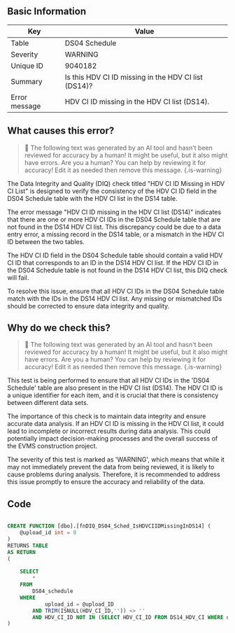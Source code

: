 ## Basic Information
| Key         | Value          |
|-------------|----------------|
| Table       | DS04 Schedule |
| Severity    | WARNING |
| Unique ID   | 9040182   |
| Summary     | Is this HDV CI ID missing in the HDV CI list (DS14)? |
| Error message | HDV CI ID missing in the HDV CI list (DS14). |

## What causes this error?

> :robot: The following text was generated by an AI tool and hasn't been reviewed for accuracy by a human! It might be useful, but it also might have errors. Are you a human? You can help by reviewing it for accuracy! Edit it as needed then remove this message.
{.is-warning}

The Data Integrity and Quality (DIQ) check titled "HDV CI ID Missing in HDV CI List" is designed to verify the consistency of the HDV CI ID field in the DS04 Schedule table with the HDV CI list in the DS14 table. 

The error message "HDV CI ID missing in the HDV CI list (DS14)" indicates that there are one or more HDV CI IDs in the DS04 Schedule table that are not found in the DS14 HDV CI list. This discrepancy could be due to a data entry error, a missing record in the DS14 table, or a mismatch in the HDV CI ID between the two tables.

The HDV CI ID field in the DS04 Schedule table should contain a valid HDV CI ID that corresponds to an ID in the DS14 HDV CI list. If the HDV CI ID in the DS04 Schedule table is not found in the DS14 HDV CI list, this DIQ check will fail.

To resolve this issue, ensure that all HDV CI IDs in the DS04 Schedule table match with the IDs in the DS14 HDV CI list. Any missing or mismatched IDs should be corrected to ensure data integrity and quality.
## Why do we check this?

> :robot: The following text was generated by an AI tool and hasn't been reviewed for accuracy by a human! It might be useful, but it also might have errors. Are you a human? You can help by reviewing it for accuracy! Edit it as needed then remove this message.
{.is-warning}

This test is being performed to ensure that all HDV CI IDs in the 'DS04 Schedule' table are also present in the HDV CI list (DS14). The HDV CI ID is a unique identifier for each item, and it is crucial that there is consistency between different data sets. 

The importance of this check is to maintain data integrity and ensure accurate data analysis. If an HDV CI ID is missing in the HDV CI list, it could lead to incomplete or incorrect results during data analysis. This could potentially impact decision-making processes and the overall success of the EVMS construction project. 

The severity of this test is marked as 'WARNING', which means that while it may not immediately prevent the data from being reviewed, it is likely to cause problems during analysis. Therefore, it is recommended to address this issue promptly to ensure the accuracy and reliability of the data.
## Code

```sql

CREATE FUNCTION [dbo].[fnDIQ_DS04_Sched_IsHDVCIIDMissingInDS14] (
	@upload_id int = 0
)
RETURNS TABLE
AS RETURN
(
	
	SELECT
		*
	FROM
		DS04_schedule
	WHERE
			upload_id = @upload_ID
		AND TRIM(ISNULL(HDV_CI_ID,'')) <> ''
		AND HDV_CI_ID NOT IN (SELECT HDV_CI_ID FROM DS14_HDV_CI WHERE upload_ID = @upload_ID)
)
```
